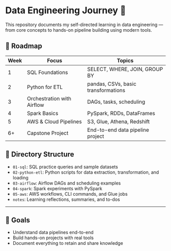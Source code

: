 # Data Engineering Journey 🚀

This repository documents my self-directed learning in data engineering — from core concepts to hands-on pipeline building using modern tools.

## 🧭 Roadmap

| Week | Focus                     | Topics                                 |
|------|---------------------------|----------------------------------------|
| 1    | SQL Foundations           | SELECT, WHERE, JOIN, GROUP BY          |
| 2    | Python for ETL            | pandas, CSVs, basic transformations    |
| 3    | Orchestration with Airflow| DAGs, tasks, scheduling                |
| 4    | Spark Basics              | PySpark, RDDs, DataFrames              |
| 5    | AWS & Cloud Pipelines     | S3, Glue, Athena, Redshift             |
| 6+   | Capstone Project          | End-to-end data pipeline project       |

## 📂 Directory Structure

- `01-sql`: SQL practice queries and sample datasets
- `02-python-etl`: Python scripts for data extraction, transformation, and loading
- `03-airflow`: Airflow DAGs and scheduling examples
- `04-spark`: Spark experiments with PySpark
- `05-aws`: AWS workflows, CLI commands, and Glue jobs
- `notes`: Learning reflections, summaries, and to-dos

---

## 📌 Goals

- Understand data pipelines end-to-end
- Build hands-on projects with real tools
- Document everything to retain and share knowledge
